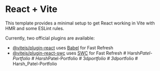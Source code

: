 # React + Vite

This template provides a minimal setup to get React working in Vite with HMR and some ESLint rules.

Currently, two official plugins are available:

- [@vitejs/plugin-react](https://github.com/vitejs/vite-plugin-react/blob/main/packages/plugin-react/README.md) uses [Babel](https://babeljs.io/) for Fast Refresh
- [@vitejs/plugin-react-swc](https://github.com/vitejs/vite-plugin-react-swc) uses [SWC](https://swc.rs/) for Fast Refresh
#   H a r s h _ P a t e l - P o r t f o l i o  
 #   H a r s h _ P a t e l - P o r t f o l i o  
 #   3 d _ p o r t f o l i o  
 #   3 d _ p o r t f o l i o  
 #   H a r s h _ P a t e l - P o r t f o l i o  
 
